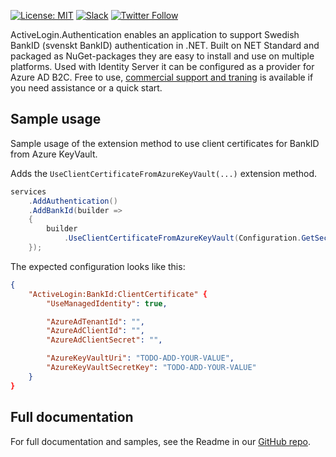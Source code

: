 [![License: MIT](https://img.shields.io/badge/License-MIT-orange.svg)](https://opensource.org/licenses/MIT) [![Slack](https://img.shields.io/badge/slack-@ActiveLogin-blue.svg?logo=slack)](https://join.slack.com/t/activelogin/shared_invite/enQtODQ0ODYyMTgxMjg0LWJhODhiZmFmODYyMWMzZWEwMjdmYWU2NGRhZmQ0MTg0MzIwNzA2OTM3NTJjOTk2MmE1MzIwMzkzYjllMjAyNzg) [![Twitter Follow](https://img.shields.io/badge/Twitter-@ActiveLoginSE-blue.svg?logo=twitter)](https://twitter.com/ActiveLoginSE)

ActiveLogin.Authentication enables an application to support Swedish BankID (svenskt BankID) authentication in .NET. Built on NET Standard and packaged as NuGet-packages they are easy to install and use on multiple platforms. Used with Identity Server it can be configured as a provider for Azure AD B2C. Free to use, [commercial support and traning](https://activelogin.net/#support) is available if you need assistance or a quick start. 

## Sample usage

Sample usage of the extension method to use client certificates for BankID from Azure KeyVault.

Adds the `UseClientCertificateFromAzureKeyVault(...)` extension method.

```csharp
services
    .AddAuthentication()
    .AddBankId(builder =>
    {
        builder
            .UseClientCertificateFromAzureKeyVault(Configuration.GetSection("ActiveLogin:BankId:ClientCertificate"));
    });
```

The expected configuration looks like this:

```json
{
    "ActiveLogin:BankId:ClientCertificate" {
        "UseManagedIdentity": true,

        "AzureAdTenantId": "",
        "AzureAdClientId": "",
        "AzureAdClientSecret": "",

        "AzureKeyVaultUri": "TODO-ADD-YOUR-VALUE",
        "AzureKeyVaultSecretKey": "TODO-ADD-YOUR-VALUE"
    }
}
```

## Full documentation

For full documentation and samples, see the Readme in our [GitHub repo](https://github.com/ActiveLogin/ActiveLogin.Authentication).
